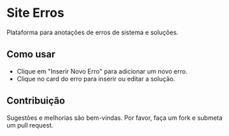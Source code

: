 # Site Erros
Plataforma para anotações de erros de sistema e soluções.

## Como usar
- Clique em "Inserir Novo Erro" para adicionar um novo erro.
- Clique no card do erro para inserir ou editar a solução.

## Contribuição
Sugestões e melhorias são bem-vindas. Por favor, faça um fork e submeta um pull request.